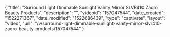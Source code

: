 {
    "title": "Surround Light Dimmable Sunlight Vanity Mirror SLVR410 Zadro Beauty Products",
    "description": "",
    "videoid": "157047544",
    "date_created": "1522271367",
    "date_modified": "1522686439",
    "type": "captivate",
    "layout": "video",
    "url": "\/v\/surround-light-dimmable-sunlight-vanity-mirror-slvr410-zadro-beauty-products\/157047544"
}
